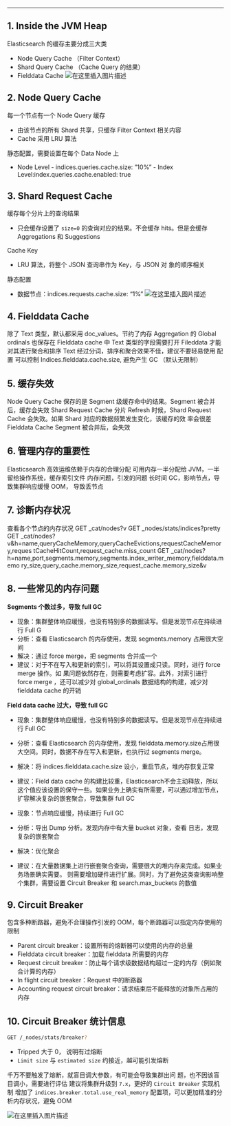 



-----
## 1. Inside the JVM Heap
Elasticsearch 的缓存主要分成三大类

 - Node Query Cache （Filter Context）
 - Shard Query Cache （Cache Query 的结果）
 - Fielddata Cache
![在这里插入图片描述](https://img-blog.csdnimg.cn/20210315154625148.png?x-oss-process=image/watermark,type_ZmFuZ3poZW5naGVpdGk,shadow_10,text_aHR0cHM6Ly9ibG9nLmNzZG4ubmV0L3hpeGloYWhhbGVsZWhlaGU=,size_16,color_FFFFFF,t_70)
## 2. Node Query Cache
每一个节点有一个 Node Query 缓存
 - 由该节点的所有 Shard 共享，只缓存 Filter Context 相关内容
 - Cache 采用 LRU 算法

静态配置，需要设置在每个 Data Node 上

 - Node Level - indices.queries.cache.size: ”10%” - Index Level:index.queries.cache.enabled: true

## 3. Shard Request Cache
缓存每个分片上的查询结果

 - 只会缓存设置了 `size=0` 的查询对应的结果。不会缓存 hits。但是会缓存 Aggregations 和 Suggestions

Cache Key

 - LRU 算法，将整个 JSON 查询串作为 Key，与 JSON 对 象的顺序相关

静态配置

 - 数据节点：indices.requests.cache.size: “1%”
![在这里插入图片描述](https://img-blog.csdnimg.cn/20210315154818733.png?x-oss-process=image/watermark,type_ZmFuZ3poZW5naGVpdGk,shadow_10,text_aHR0cHM6Ly9ibG9nLmNzZG4ubmV0L3hpeGloYWhhbGVsZWhlaGU=,size_16,color_FFFFFF,t_70)
## 4. Fielddata Cache
除了 Text 类型，默认都采用 doc_values。节约了内存
Aggregation 的 Global ordinals 也保存在 Fielddata cache 中
Text 类型的字段需要打开 Fileddata 才能对其进行聚合和排序
Text 经过分词，排序和聚合效果不佳，建议不要轻易使用
配置
可以控制 Indices.fielddata.cache.size, 避免产生 GC （默认无限制）
## 5. 缓存失效
Node Query Cache
保存的是 Segment 级缓存命中的结果。Segment 被合并后，缓存会失效
Shard Request Cache
分片 Refresh 时候，Shard Request Cache 会失效。如果 Shard 对应的数据频繁发生变化，该缓存的效 率会很差
Fielddata Cache
Segment 被合并后，会失效
## 6. 管理内存的重要性
Elasticsearch 高效运维依赖于内存的合理分配
可用内存一半分配给 JVM，一半留给操作系统，缓存索引文件
内存问题，引发的问题
长时间 GC，影响节点，导致集群响应缓慢
OOM， 导致丢节点
## 7. 诊断内存状况
查看各个节点的内存状况
GET _cat/nodes?v
GET _nodes/stats/indices?pretty
GET _cat/nodes?v&h=name,queryCacheMemory,queryCacheEvictions,requestCacheMemory,reques tCacheHitCount,request_cache.miss_count
GET _cat/nodes?h=name,port,segments.memory,segments.index_writer_memory,fielddata.memo ry_size,query_cache.memory_size,request_cache.memory_size&v
## 8. 一些常见的内存问题
**Segments 个数过多，导致 full GC**
 - 现象：集群整体响应缓慢，也没有特别多的数据读写。但是发现节点在持续进行 Full G
 - 分析：查看 Elasticsearch 的内存使用，发现 segments.memory 占用很大空间
 - 解决：通过 force merge，把 segments 合并成一个
 - 建议：对于不在写入和更新的索引，可以将其设置成只读。同时，进行 force merge 操作。如
   果问题依然存在，则需要考虑扩容。此外，对索引进行 force merge ，还可以减少对 global_ordinals
   数据结构的构建，减少对 fielddata cache 的开销

**Field data cache 过大，导致 full GC**

 - 现象：集群整体响应缓慢，也没有特别多的数据读写。但是发现节点在持续进行 Full GC

 - 分析：查看 Elasticsearch 的内存使用，发现 fielddata.memory.size占用很大空间。同时，数据不存在写入和更新，也执行过 segments merge。

 - 解决：将 indices.fielddata.cache.size 设小，重启节点，堆内存恢复正常

 - 建议：Field data cache 的构建比较重，Elasticsearch不会主动释放，所以这个值应该设置的保守一些。如果业务上确实有所需要，可以通过增加节点，扩容解决复杂的嵌套聚合，导致集群 full GC

 - 现象：节点响应缓慢，持续进行 Full GC

 - 分析：导出 Dump 分析。发现内存中有大量 bucket 对象，查看 日志，发现复杂的嵌套聚合

 - 解决：优化聚合

 - 建议：在大量数据集上进行嵌套聚合查询，需要很大的堆内存来完成。如果业务场景确实需要。
   则需要增加硬件进行扩展。同时，为了避免这类查询影响整个集群，需要设置 Circuit Breaker 和
   search.max_buckets 的数值

## 9. Circuit Breaker
包含多种断路器，避免不合理操作引发的 OOM，每个断路器可以指定内存使用的限制

 - Parent circuit breaker：设置所有的熔断器可以使用的内存的总量
 - Fielddata circuit breaker：加载 fielddata 所需要的内存
 - Request circuit breaker：防止每个请求级数据结构超过一定的内存（例如聚合计算的内存）
 - In flight circuit breaker：Request 中的断路器
 - Accounting request circuit breaker：请求结束后不能释放的对象所占用的内存

## 10. Circuit Breaker 统计信息

```bash
GET /_nodes/stats/breaker?
```

 - Tripped 大于 0， 说明有过熔断
 - `Limit size` 与 `estimated size` 约接近，越可能引发熔断

千万不要触发了熔断，就盲目调大参数，有可能会导致集群出问 题，也不因该盲目调小，需要进行评估
建议将集群升级到 `7.x`，更好的 `Circuit Breaker` 实现机制
增加了 `indices.breaker.total.use_real_memory` 配置项，可以更加精准的分析内存状况，避免 OOM

![在这里插入图片描述](https://img-blog.csdnimg.cn/20210315160024565.png?x-oss-process=image/watermark,type_ZmFuZ3poZW5naGVpdGk,shadow_10,text_aHR0cHM6Ly9ibG9nLmNzZG4ubmV0L3hpeGloYWhhbGVsZWhlaGU=,size_16,color_FFFFFF,t_70)

